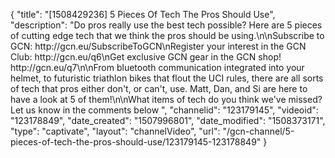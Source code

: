 {
    "title": "[1508429236] 5 Pieces Of Tech The Pros Should Use",
    "description": "Do pros really use the best tech possible? Here are 5 pieces of cutting edge tech that we think the pros should be using.\n\nSubscribe to GCN: http:\/\/gcn.eu\/SubscribeToGCN\nRegister your interest in the GCN Club: http:\/\/gcn.eu\/q6\nGet exclusive GCN gear in the GCN shop! http:\/\/gcn.eu\/q7\n\nFrom bluetooth communication integrated into your helmet, to futuristic triathlon bikes that flout the UCI rules, there are all sorts of tech that pros either don't, or can't, use. Matt, Dan, and Si are here to have a look at 5 of them!\n\nWhat items of tech do you think we've missed? Let us know in the comments below ",
    "channelid": "123179145",
    "videoid": "123178849",
    "date_created": "1507996801",
    "date_modified": "1508373171",
    "type": "captivate",
    "layout": "channelVideo",
    "url": "\/gcn-channel\/5-pieces-of-tech-the-pros-should-use\/123179145-123178849"
}